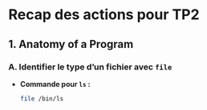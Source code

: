 # Recap des actions pour TP2


## 1. Anatomy of a Program

### A. Identifier le type d’un fichier avec `file`
- **Commande pour `ls` :**
  ```bash
  file /bin/ls
